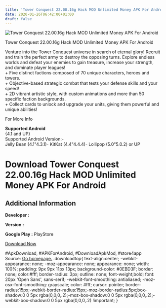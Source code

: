```yaml
---
title: 'Tower Conquest 22.00.16g Hack MOD Unlimited Money APK For Android'
date: 2020-01-26T06:42:00+01:00
draft: false
---
```


![Tower Conquest 22.00.16g Hack MOD Unlimited Money APK For Android](https://i2.wp.com/apkhome.net/wp-content/uploads/2017/11/Tower-Conquest-22.00.16g.png "Tower Conquest 22.00.16g Hack MOD Unlimited Money APK For Android")

  

Tower Conquest 22.00.16g Hack MOD Unlimited Money APK For Android

Venture into the Tower Conquest universe in search of eternal glory! Recruit and train the perfect army to destroy the opposing turns. Explore endless worlds and defeat your enemies to gain treasure, increase your strength, and dominate player leagues!  
\+ Five distinct factions composed of 70 unique characters, heroes and towers.  
\+ Objective-based strategic combat that tests your defense skills and your speed!  
\+ 2D vibrant artistic style, with custom animations and more than 50 specific faction backgrounds.  
\+ Collect cards to unlock and upgrade your units, giving them powerful and unique abilities!

For More Info

**Supported Android**  
{4.1 and UP}  
Supported Android Version:-  
Jelly Bean (4.1"4.3.1)- KitKat (4.4"4.4.4)- Lollipop (5.0"5.0.2) or UP

Download Tower Conquest 22.00.16g Hack MOD Unlimited Money APK For Android
==========================================================================

Additional Information
----------------------

**Developer :**

**Version :**

**Google Play :** PlayStore

  

[Download Now](https://store4app.co/post/tower-conquest-22-00-16g-hack-mod-unlimited-money-apk-for-android_1573671617)

  
#ApkDownload, #APKForAndroid, #DownloadApkMod, #store4app  
Source: [Go homepage.](https://store4app.co/post/tower-conquest-22-00-16g-hack-mod-unlimited-money-apk-for-android_1573671617) .downloadtop{ text-align:center; -webkit-appearance: none; -moz-appearance: none; appearance: none; width: 100%; padding: 9px 9px 11px 13px; background-color: #0EBD3F; border: none; color:#fff; border-radius: 3px; outline: none; font-weight;bold; font: 20px 'Open Sans', sans-serif; -webkit-font-smoothing: antialiased; -moz-osx-font-smoothing: grayscale; color: #fff; cursor: pointer; border-radius:15px;-webkit-border-radius:15px;-moz-border-radius:5px;box-shadow:0 0 5px rgba(0,0,0,.2);-moz-box-shadow:0 0 5px rgba(0,0,0,.2);-webkit-box-shadow:0 0 5px rgba(0,0,0,.2) !important; }